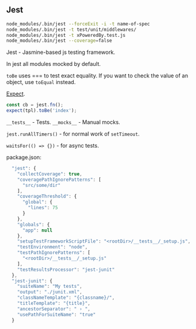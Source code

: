 Jest
-

````sh
node_modules/.bin/jest --forceExit -i -t name-of-spec
node_modules/.bin/jest -t test/unit/middlewares/
node_modules/.bin/jest -t xPoweredBy.test.js
node_modules/.bin/jest --coverage=false
````

Jest - Jasmine-based js testing framework.

In jest all modules mocked by default.

`toBe` uses === to test exact equality.
If you want to check the value of an object, use `toEqual` instead.

[Expect](https://facebook.github.io/jest/docs/en/expect.html#content).

````js
const cb = jest.fn();
expect(tpl).toBe('index');
````

`__tests__` - Tests.
`__mocks__` - Manual mocks.

`jest.runAllTimers()` - for normal work of `setTimeout`.

`waitsFor(() => {})` - for async tests.

package.json:

````js
  "jest": {
    "collectCoverage": true,
    "coveragePathIgnorePatterns": [
      "src/some/dir"
    ],
    "coverageThreshold": {
      "global": {
        "lines": 75
      }
    },
    "globals": {
      "app": null
    },
    "setupTestFrameworkScriptFile": "<rootDir>/__tests__/_setup.js",
    "testEnvironment": "node",
    "testPathIgnorePatterns": [
      "<rootDir>/__tests__/_setup.js"
    ],
    "testResultsProcessor": "jest-junit"
  },
  "jest-junit": {
    "suiteName": "My tests",
    "output": "./junit.xml",
    "classNameTemplate": "{classname}/",
    "titleTemplate": "{title}",
    "ancestorSeparator": " › ",
    "usePathForSuiteName": "true"
  }
````
